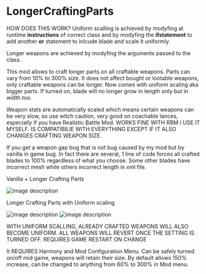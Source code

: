 # LongerCraftingParts

HOW DOES THIS WORK?
Uniform scalling is achieved by modyfing at runtime **instructions** of correct class and by modyfing the **ifstatement** to add another **or** statement to inlcude blade and scale it uniformly.

Longer weapons are achieved by modyfing the arguments passed to the class.

This mod allows to craft longer parts on all craftable weapons. Parts can vary from 10% to 300% size. It does not affect bought or lootable weapons, only craftable weapons can be longer.
Now comes with uniform scaling aka bigger parts. If turned on, blade will no longer grow in length only but in width too.

Weapon stats are automatically scaled which means certain weapons can be very slow, so use witch caution, very good on coachable lances, especially if you have Realistic Battle Mod.
WORKS FINE WITH RBM I USE IT MYSELF. IS COMPATIBILIE WITH EVERYTHING EXCEPT IF IT ALSO CHANGES CRAFTING WEAPON SIZE.

If you get a weapon gap bug that is not bug caused by my mod but by vanilla in game bug. In fact there are several, 1 line of code forces all crafted blades to 100% regardless of what you choose. Some other blades have incorrect mesh while others incorrect length in xml file. 

Vanilla + Longer Crafting Parts

![image description](https://i.imgur.com/xNyHCmK.gif)

Longer Crafting Parts with Uniform scaling

![image description](https://i.imgur.com/GXTGeNw.gif)
![image description](https://i.imgur.com/rGeY1EX.gif)

WITH UNIFORM SCALLING, ALREADY CRAFTED WEAPONS WILL ALSO BECOME UNIFORM. ALL WEAPONS WI﻿LL REVERT ONCE THE SETTING IS TURNED OFF. REQUIRES GAME RESTART ON CHANGE

It REQUIRES Harmony and Mod Configuration Menu. Can be safely turned on/off mid game, weapons will retain their size. By default allows 150% increase, can be changed to anything from 60% to 300% in Mod menu.
